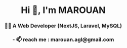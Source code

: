 <h1 align="center">Hi 👋, I'm MAROUAN</h1>
<h3 align="center">👨‍💻 A Web Developer (NextJS, Laravel, MySQL)</h3>

<h3 align="center">- 📫 reach me : <b>marouan.agl@gmail.com</b></h3>
